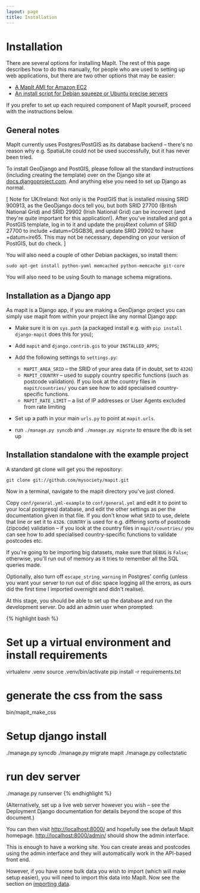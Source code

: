 ```yaml
---
layout: page
title: Installation
---
```


Installation
============

There are several options for installing MapIt.  The rest of this page
describes how to do this manually, for people who are used to setting
up web applications, but there are two other options that may be
easier:

* [A MapIt AMI for Amazon EC2](ami)
* [An install script for Debian squeeze or Ubuntu precise servers](install-script)

If you prefer to set up each required component of MapIt yourself,
proceed with the instructions below.

General notes
-------------

MapIt currently uses Postgres/PostGIS as its database backend &ndash; there's no
reason  why e.g. SpatiaLite could not be used successfully, but it has never
been tried.

To install GeoDjango and PostGIS, please follow all the standard instructions
(including creating the template) over on the Django site at
[docs.djangoproject.com](http://docs.djangoproject.com/en/dev/ref/contrib/gis/install/#ubuntudebian).
And anything else you need to set up Django as normal.

\[ Note for UK/Ireland: Not only is the PostGIS that is installed missing SRID
900913, as the GeoDjango docs tell you, but both SRID 27700 (British National
Grid) and SRID 29902 (Irish National Grid) can be incorrect (and they're quite
important for this application!). After you've installed and got a PostGIS
template, log in to it and update the proj4text column of SRID 27700 to include
+datum=OSGB36, and update SRID 29902 to have +datum=ire65. This may not be
necessary, depending on your version of PostGIS, but do check. \]

You will also need a couple of other Debian packages, so install them:

    sudo apt-get install python-yaml memcached python-memcache git-core

You will also need to be using South to manage schema migrations.

Installation as a Django app
----------------------------

As mapit is a Django app, if you are making a GeoDjango project you can simply
use mapit from within your project like any normal Django app:

* Make sure it is on `sys.path` (a packaged install e.g. with `pip
  install django-mapit` does this for you);
* Add `mapit` and `django.contrib.gis` to your `INSTALLED_APPS`;
* Add the following settings to `settings.py`:

  * `MAPIT_AREA_SRID` &ndash; the SRID of your area data (if in doubt, set to
    `4326`)
  * `MAPIT_COUNTRY` &ndash; used to supply country specific functions (such
    as postcode validation). If you look at the country files in
    `mapit/countries/` you can see how to add specialised
    country-specific functions.
  * `MAPIT_RATE_LIMIT` &ndash; a list of IP addresses or User Agents excluded
    from rate limiting

* Set up a path in your main `urls.py` to point at `mapit.urls`.
* run `./manage.py syncdb` and `./manage.py migrate` to ensure the db
  is set up

Installation standalone with the example project
------------------------------------------------

A standard git clone will get you the repository:

    git clone git://github.com/mysociety/mapit.git

Now in a terminal, navigate to the mapit directory you've just cloned.

Copy `conf/general.yml-example` to `conf/general.yml` and edit it to point
to your local postgresql database, and edit the other settings as per the
documentation given in that file. If you don't know what `SRID` to use,
delete that line or set it to `4326`. `COUNTRY` is used for e.g. differing
sorts of postcode (zipcode) validation &ndash; if you look at the country files in
`mapit/countries/` you can see how to add specialised country-specific
functions to validate postcodes etc.

If you're going to be importing big datasets, make sure that `DEBUG` is
`False`; otherwise, you'll run out of memory as it tries to remember all the
SQL queries made.

Optionally, also turn off `escape_string_warning` in Postgres' config (unless
you want your server to run out of disc space logging all the errors, as ours
did the first time I imported overnight and didn't realise).

At this stage, you should be able to set up the database and run the
development server. Do add an admin user when prompted:

{% highlight bash %}
# Set up a virtual environment and install requirements
virtualenv .venv
source .venv/bin/activate
pip install -r requirements.txt

# generate the css from the sass
bin/mapit_make_css

# Setup django install
./manage.py syncdb
./manage.py migrate mapit
./manage.py collectstatic

# run dev server
./manage.py runserver
{% endhighlight %}

(Alternatively, set up a live web server however you wish &ndash; see the Deployment
Django documentation for details beyond the scope of this document.)

You can then visit <http://localhost:8000/> and hopefully see the default MapIt
homepage. <http://localhost:8000/admin/> should show the admin interface.

This is enough to have a working site. You can create areas and postcodes using
the admin interface and they will automatically work in the API-based front
end.

However, if you have some bulk data you wish to import (which will make setup
easier), you will need to import this data into MapIt. Now see the section
on [importing data](../import/).
